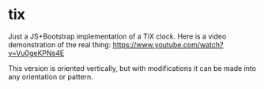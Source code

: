 # tix
Just a JS+Bootstrap implementation of a TiX clock. Here is a video demonstration of the real thing: https://www.youtube.com/watch?v=Vu0geKPNs4E

This version is oriented vertically, but with modifications it can be made into any orientation or pattern.
